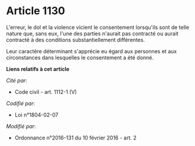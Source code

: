 # Article 1130

L'erreur, le dol et la violence vicient le consentement lorsqu'ils sont de telle nature que, sans eux, l'une des parties
n'aurait pas contracté ou aurait contracté à des conditions substantiellement différentes. 

Leur caractère déterminant s'apprécie eu égard aux personnes et aux circonstances dans lesquelles le consentement a été
donné.

**Liens relatifs à cet article**

_Cité par_:

  - Code civil - art. 1112-1 (V)

_Codifié par_:

  - Loi n°1804-02-07

_Modifié par_:

  - Ordonnance n°2016-131 du 10 février 2016 - art. 2
